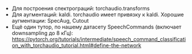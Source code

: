 - Для построения спектрограций: torchaudio.transforms
- Для аугментаций: kaldi. torchaudio имеет привязку к kaldi. Хорошие аугментации: SpecAug, Cutout
- Ещё один тутор, по нашему датасету SpeechCommands (включает downsampling до 8 кГц): https://pytorch.org/tutorials/intermediate/speech_command_classification_with_torchaudio_tutorial.html#define-the-network